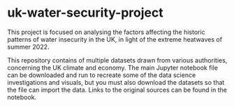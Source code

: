 # uk-water-security-project

This project is focused on analysing the factors affecting the historic patterns of water insecurity in the UK, in light of the extreme heatwaves of summer 2022.

This repository contains of multiple datasets drawn from various authorities, concerning the UK climate and economy. The main Jupyter notebook file can be downloaded and run to recreate some of the data science investigations and visuals, but you must also download the datasets so that the file can import the data. Links to the original sources can be found in the notebook.
